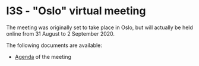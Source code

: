 # I3S - "Oslo" virtual meeting

The meeting was originally set to take place in Oslo, but will actually be held online from 31 August to 2 September 2020. 

The following documents are available:

  * [Agenda](agenda-final.md) of the meeting
